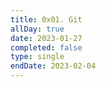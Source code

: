 ```yaml
---
title: 0x01. Git
allDay: true
date: 2023-01-27
completed: false
type: single
endDate: 2023-02-04
---
```

